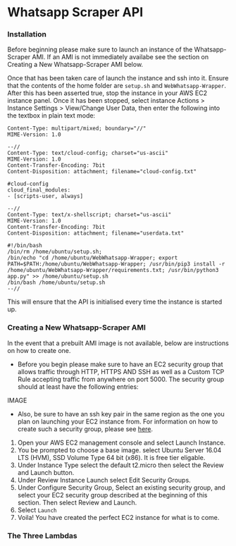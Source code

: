 # Whatsapp Scraper API

### Installation

Before beginning please make sure to launch an instance of the Whatsapp-Scraper AMI. If an AMI is not immediately availabe see the section on Creating a New Whatsapp-Scraper AMI below.

Once that has been taken care of launch the instance and ssh into it. Ensure that the contents of the home folder are `setup.sh` and `WebWhatsapp-Wrapper`.
After this has been asserted true, stop the instance in your AWS EC2 instance panel. Once it has been stopped, select instance Actions > Instance Settings > View/Change User Data, then enter the following into the textbox in plain text mode:
```
Content-Type: multipart/mixed; boundary="//"
MIME-Version: 1.0

--//
Content-Type: text/cloud-config; charset="us-ascii"
MIME-Version: 1.0
Content-Transfer-Encoding: 7bit
Content-Disposition: attachment; filename="cloud-config.txt"

#cloud-config
cloud_final_modules:
- [scripts-user, always]

--//
Content-Type: text/x-shellscript; charset="us-ascii"
MIME-Version: 1.0
Content-Transfer-Encoding: 7bit
Content-Disposition: attachment; filename="userdata.txt"

#!/bin/bash
/bin/rm /home/ubuntu/setup.sh;
/bin/echo "cd /home/ubuntu/WebWhatsapp-Wrapper; export PATH=$PATH:/home/ubuntu/WebWhatsapp-Wrapper; /usr/bin/pip3 install -r /home/ubuntu/WebWhatsapp-Wrapper/requirements.txt; /usr/bin/python3 app.py" >> /home/ubuntu/setup.sh
/bin/bash /home/ubuntu/setup.sh
--//
```

This will ensure that the API is initialised every time the instance is started up. 

### Creating a New Whatsapp-Scraper AMI

In the event that a prebuilt AMI image is not available, below are instructions on how to create one.

* Before you begin please make sure to have an EC2 security group that allows traffic through HTTP, HTTPS AND SSH  as well as a Custom TCP Rule accepting traffic from anywhere on port 5000. The security group should at least have the following entries:

IMAGE

* Also, be sure to have an ssh key pair in the same region as the one you plan on launching your EC2 instance from.
For information on how to create such a security group, please see [here](https://docs.aws.amazon.com/AWSEC2/latest/UserGuide/using-network-security.html).

1. Open your AWS EC2 management console and select Launch Instance.
2. You be prompted to choose a base image. select Ubuntu Server 16.04 LTS (HVM), SSD Volume Type 64 bit (x86). It is free tier eligable.
3. Under Instance Type select the default t2.micro then select the Review and Launch button.
4. Under Review Instance Launch select Edit Security Groups. 
5. Under Configure Security Group, Select an existing security group, and select your EC2 security group described at the beginning of this section. Then select Review and Launch.
6. Select `Launch`
7. Voila! You have created the perfect EC2 instance for what is to come.



### The Three Lambdas


